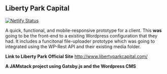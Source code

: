 ## Liberty Park Capital

[![Netlify Status](https://api.netlify.com/api/v1/badges/a7781cd1-afab-4f0f-9195-29dc47ef78fd/deploy-status)](https://app.netlify.com/sites/infallible-babbage-51a4f3/deploys)

A quick, functional, and mobile-responsive prototype for a client. This **was** going to be the front-end to a existing Wordpress configuration that they had. It includes a funcitonal file-uploader prototype which was going to integrated using the WP-Rest API and their existing media folder.

**Link to Liberty Park Official Site**
http://www.libertyparkcapital.com/

**A JAMstack project using Gatsby.js and the Wordpress CMS**
